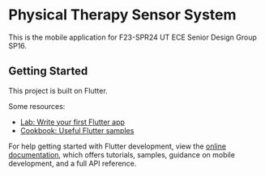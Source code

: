 # Physical Therapy Sensor System

This is the mobile application for F23-SPR24 UT ECE Senior Design Group SP16. 

## Getting Started

This project is built on Flutter.

Some resources:

- [Lab: Write your first Flutter app](https://docs.flutter.dev/get-started/codelab)
- [Cookbook: Useful Flutter samples](https://docs.flutter.dev/cookbook)

For help getting started with Flutter development, view the
[online documentation](https://docs.flutter.dev/), which offers tutorials,
samples, guidance on mobile development, and a full API reference.
